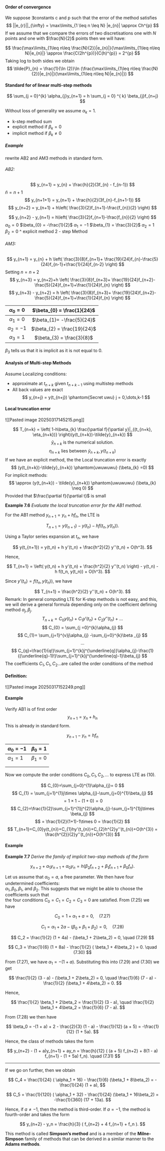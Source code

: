 #### Order of convergence

We suppose $\exists \text{constants c and p}$ such that the error of the method satisfies
$$
||e_{r}||_{\infty} = \max\limits_{1 \leq n \leq N} |e_{n}| \approx Ch^{p}
$$
If we assume that we compare the errors of two discretisations one with $N$ points and one with  $\frac{N}{2}$ points then we will have:

$$
\frac{\max\limits_{1\leq n\leq \frac{N}{2}}|e_{n}|}{\max\limits_{1\leq n\leq N}|e_{n}|} \approx \frac{C(2h^{p})}{C(h)^{p}} = 2^{p}
$$
Taking log to both sides we obtain
$$
\tilde{P}_{n} = \frac{1}{\ln (2)}\ln (\frac{\max\limits_{1\leq n\leq \frac{N}{2}}|e_{n}|}{\max\limits_{1\leq n\leq N}|e_{n}|})
$$
#### Standard for of linear multi-step methods

$$
\sum_{j = 0}^{k} \alpha_{j}y_{n+1} = h \sum_{j = 0} ^{ k} \beta_{j}f_{n+j}
$$

Without loss of generality we assume $\alpha_{k} = 1$.

- k-step method $\text{sum}$
- explicit method $\text{if } \beta_{k} = 0$
- implicit method $\text{if } \beta_{k} \neq 0$

##### Example

rewrite AB2 and AM3 methods in standard form.

###### AB2:

$$
y_{n+1} = y_{n} + \frac{h}{2}(3f_{n} - f_{n-1})
$$
$\tilde{n} = n+1$
$$
y_{n+1+1} = y_{n+1} + \frac{h}{2}(3f_{n}-f_{n+1-1})
$$
$$
y_{n+2} = y_{n+1} + h\left( \frac{3}{2}f_{n+1}-\frac{f_{n}}{2} \right)
$$

$$
y_{n+2} - y_{n+1} = h\left( \frac{3}{2}f_{n+1}-\frac{f_{n}}{2} \right)
$$
$\alpha_{0} = 0$     $\beta_{0} = -\frac{1}{2}$
$\alpha_{1} = -1$   $\beta_{1} = \frac{3}{2}$
$\alpha_{2} = 1$    $\beta_{2} = 0$
         ^ explicit method
         2 - step Method
###### AM3:

$$
y_{n+1} = y_{n} + h \left(  \frac{3}{8}f_{n+1}+ \frac{19}{24}f_{n}-\frac{5}{24}f_{n-1}+\frac{1}{24}f_{n-2} \right)
$$
Setting $n = n+2$
$$
y_{n+3} = y_{n+2}+h \left(  \frac{3}{8}f_{n+3}+ \frac{19}{24}f_{n+2}-\frac{5}{24}f_{n+1}+\frac{1}{24}f_{n} \right)
$$
$$
y_{n+3} - y_{n+2} = h \left(  \frac{3}{8}f_{n+3}+ \frac{19}{24}f_{n+2}-\frac{5}{24}f_{n+1}+\frac{1}{24}f_{n} \right)
$$

|  $\alpha_{0}=0$   | $\beta_{0} = \frac{1}{24}$  |
| :---------------: | :-------------------------: |
| $\alpha_{1} = 0$  | $\beta_{1}= -\frac{5}{24}$  |
| $\alpha_{2} = -1$ | $\beta_{2} = \frac{19}{24}$ |
| $\alpha_{3} = 1$  |  $\beta_{3} = \frac{3}{8}$  |
$\beta_{3}$ tells us that it is implicit as it is not equal to $0$.

#### Analysis of Multi-step Methods

Assume Localizing conditions:
- $\text{approximate at }t_{n+k} \text{ given } t_{n+k-1} \text{ using multistep methods }$
- All back values are exact $$
y_{n+j} = y(t_{n+j}) \phantom{Secret uwu} j = 0,\dots,k-1
$$
#### Local truncation error

![[Pasted image 20250317145215.png]]

$$
T_{n+k} = \left( 1-h\beta_{k} \frac{\partial f}{\partial y}|_{(t_{n+k}, \eta_{n+k})} \right)(y(t_{n+k})-\tilde{y}_{n+k})
$$
$$
\tilde{y}_{n+k} \text{ is the numerical solution.}
$$
$$
\eta_{n+k} \text{ lies between } \tilde{y}_{n+k}, y(t_{n+k})
$$
If we have an explicit method, the the Local truncation error is exactly
$$
(y(t_{n+k})-\tilde{y}_{n+k}) \phantom{uwuwuwu} (\beta_{k} =0)
$$
For implicit methods:
$$
\approx (y(t_{n+k}) - \tilde{y}_{n+k}) \phantom{uwuwuwu} (\beta_{k} \neq 0)
$$
Provided that $\frac{\partial f}{\partial t}$ is small

**Example 7.6** *Evaluate the local truncation error for the AB1 method.*

For the AB1 method $y_{n+1} = y_n + h f_n$, the LTE is  

$$
T_{n+1} = y(t_{n+1}) - y(t_n) - h f(t_n, y(t_n)).
$$

Using a Taylor series expansion at $t_n$, we have  

$$
y(t_{n+1}) = y(t_n) + h y'(t_n) + \frac{h^2}{2} y''(t_n) + O(h^3).
$$

Hence,  

$$
T_{n+1} = \left( y(t_n) + h y'(t_n) + \frac{h^2}{2} y''(t_n) \right) - y(t_n) - h f(t_n, y(t_n)) + O(h^3).
$$

Since $y'(t_n) = f(t_n, y(t_n))$, we have  

$$
T_{n+1} = \frac{h^2}{2} y''(t_n) + O(h^3).
$$
Remark: In general computing LTE for K-step methods is not easy, and this, we will derive a general formula depending only on the coefficient defining method $\alpha_{j}, \beta_{j}$.$$
T_{n+k} = C_{0}y(t_{n}) + C_{1}y'(t_{n})+C_{2}y''(t_{n})+\dots
$$
$$
C_{0} = \sum_{j =0}^{k}\alpha_{j}
$$
$$
C_{1}= \sum_{j=1}^{v}j\alpha_{j} -\sum_{j=0}^{k}\beta _{j}
$$ 
$$
\dots
$$
$$
C_{q}=\frac{1}{q!}\sum_{j=1}^{k}j^{\underline{q}}\alpha_{j}-\frac{1}{(\underline{q}-1)!}\sum_{j=1}^{k}j^{\underline{q}-1}\beta_{j}
$$
The coefficients $C_{1},C_{1},C_{2}\dots$are called the order conditions of the method

#### Definition:

![[Pasted image 20250317152249.png]]

#### Example

Verify AB1 is of first order 
$$
y_{n+1} = y_{n}+h_{n}
$$
This is already in standard form.

$$
y_{n+1}-y_{n} = hf_{n}
$$

| $\alpha_{0} = -1$ | $\beta_{0}=1$ |
| ----------------- | ------------- |
| $\alpha_{1}=1$    | $\beta_{1}=0$ |
|                   |               |
|                   |               |
Now we compute the order conditions $C_{0},C_{1},C_{2},\dots$ to express LTE as $(10)$.

$$
C_{0}=\sum_{j=0}^{1}\alpha_{j}= 0
$$
$$
C_{1} = \sum_{j=1}^{1}j\times \alpha_{j}-\sum_{j=0}^{1}\beta_{j}
$$
$$
= 1 \times 1 - (1+0) = 0
$$
$$
C_{2}=\frac{1}{2}\sum_{j=1}^{1}j^{2}\alpha_{j}-\sum_{j=1}^{1}j\times \beta_{j}
$$
$$
= \frac{1}{2}(1+1)-1\times 0 = \frac{1}{2}
$$
$$
T_{n+1}=C_{0}y(t_{n})+C_{1}hy'(t_{n})+C_{2}h^{2}y''(t_{n})+O(h^{3}) = \frac{h^{2}}{2}y''(t_{n})+O(h^{3})
$$

#### Example

**Example 7.7** *Derive the family of implicit two-step methods of the form*  

$$
y_{n+2} + \alpha_1 y_{n+1} + \alpha_0 y_n = h(\beta_2 f_{n+2} + \beta_1 f_{n+1} + \beta_0 f_n).
$$

Let us assume that $\alpha_0 = a$, a free parameter. We then have four undetermined coefficients:  
$\alpha_1, \beta_0, \beta_1$, and $\beta_2$. This suggests that we might be able to choose the coefficients such that  
the four conditions $C_0 = C_1 = C_2 = C_3 = 0$ are satisfied. From (7.25) we have  

$$
C_0 = 1 + \alpha_1 + a = 0, \quad (7.27)
$$

$$
C_1 = \alpha_1 + 2a - (\beta_0 + \beta_1 + \beta_2) = 0, \quad (7.28)
$$

$$
C_2 = \frac{1}{2} (1 + 4a) - (\beta_1 + 2\beta_2) = 0, \quad (7.29)
$$

$$
C_3 = \frac{1}{6} (1 + 8a) - \frac{1}{2} ( \beta_1 + 4\beta_2 ) = 0. \quad (7.30)
$$

From (7.27), we have $\alpha_1 = -(1 + a)$. Substituting this into (7.29) and (7.30) we get

$$
\frac{1}{2} (3 - a) - (\beta_1 + 2\beta_2) = 0, \quad \frac{1}{6} (7 - a) - \frac{1}{2} (\beta_1 + 4\beta_2) = 0.
$$

Hence,  

$$
\frac{1}{2} \beta_1 + 2\beta_2 = \frac{1}{2} (3 - a), \quad \frac{1}{2} \beta_1 + 4\beta_2 = \frac{1}{6} (7 - a).
$$

From (7.28) we then have  

$$
\beta_0 = -(1 + a) + 2 - \frac{2}{3} (1 - a) - \frac{1}{12} (a + 5) = -\frac{1}{12} (1 + 5a).
$$

Hence, the class of methods takes the form  

$$
y_{n+2} - (1 + a)y_{n+1} + ay_n = \frac{h}{12} ( (a + 5) f_{n+2} + 8(1 - a) f_{n+1} - (1 + 5a) f_n). \quad (7.31)
$$

---

If we go on further, then we obtain  

$$
C_4 = \frac{1}{24} ( \alpha_1 + 16) - \frac{1}{6} (\beta_1 + 8\beta_2) = -\frac{1}{24} (1 + a),
$$

$$
C_5 = \frac{1}{120} ( \alpha_1 + 32) - \frac{1}{24} (\beta_1 + 16\beta_2) = -\frac{1}{360} (17 + 13a).
$$

Hence, if $a \neq -1$, then the method is third-order. If $a = -1$, the method is fourth-order and takes the form  

$$
y_{n+2} - y_n = \frac{h}{3} ( f_{n+2} + 4 f_{n+1} + f_n ).
$$

This method is called **Simpson’s method** and is a member of the **Milne-Simpson** family of methods that can be derived in a similar manner to the **Adams methods**.
